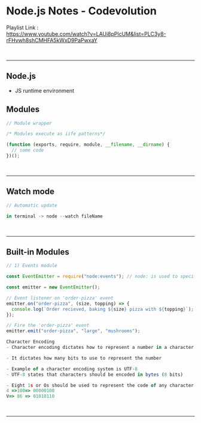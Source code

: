 # Node.js Notes - Codevolution

Playlist Link : </br>
<https://www.youtube.com/watch?v=LAUi8pPlcUM&list=PLC3y8-rFHvwh8shCMHFA5kWxD9PaPwxaY>

</br>

---

## Node.js

- JS runtime environment

## Modules

```javascript
// Module wrapper

/* Modules execute as iife patterns*/

(function (exports, require, module, __filename, __dirname) {
  // some code
})();
```

</br>

---

## Watch mode

```javascript
// Automatic update

in terminal -> node --watch fileName
```

</br>

---

## Built-in Modules

```javascript
// 1) Events module

const EventEmitter = require("node:events"); // node: is used to specify that it is a built-in module (optional)

const emitter = new EventEmitter();

// Event listener on 'order-pizza' event
emitter.on("order-pizza", (size, topping) => {
  console.log(`Order recieved, baking ${size} pizza with ${topping}`);
});

// Fire the 'order-pizza' event
emitter.emit("order-pizza", "large", "mushrooms");
```

```javascript
Character Encoding
- Character encoding dictates how to represent a number in a character set as binary data before it can be stored in a computer

- It dictates how many bits to use to represent the number

- Example of a character encoding system is UTF-8
- UTF-8 states that characters should be encoded in bytes (8 bits)

- Eight 1s or Os should be used to represent the code of any character in binary
4 =>100=> 00000100
V=> 86 => 01010110
```

</br>

---
